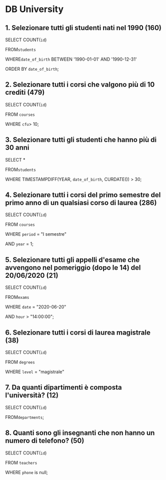 # DB University 

## 1. Selezionare tutti gli studenti nati nel 1990 (160)

SELECT COUNT(`id`)

FROM`students`

WHERE`date_of_birth` BETWEEN '1990-01-01' AND '1990-12-31'

ORDER BY `date_of_birth`;

## 2. Selezionare tutti i corsi che valgono più di 10 crediti (479)

SELECT COUNT(`id`)

FROM `courses`

WHERE `cfu`> 10;

## 3. Selezionare tutti gli studenti che hanno più di 30 anni

SELECT *

FROM`students`

WHERE TIMESTAMPDIFF(YEAR, `date_of_birth`, CURDATE()) > 30;

## 4. Selezionare tutti i corsi del primo semestre del primo anno di un qualsiasi corso di laurea (286)

SELECT COUNT(`id`)

FROM `courses`

WHERE `period` = "I semestre"

AND `year` = 1;

## 5. Selezionare tutti gli appelli d'esame che avvengono nel pomeriggio (dopo le 14) del 20/06/2020 (21)

SELECT COUNT(`id`)

FROM`exams`

WHERE `date` = "2020-06-20"

AND `hour` > "14:00:00";

## 6. Selezionare tutti i corsi di laurea magistrale (38)

SELECT COUNT(`id`)

FROM `degrees`

WHERE `level` = "magistrale"

## 7. Da quanti dipartimenti è composta l'università? (12)

SELECT COUNT(`id`)

FROM`departments`;

## 8. Quanti sono gli insegnanti che non hanno un numero di telefono? (50)
SELECT COUNT(`id`)

FROM `teachers`

WHERE `phone` is null;